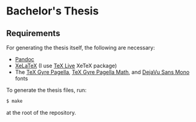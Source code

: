 # Bachelor's Thesis

## Requirements

For generating the thesis itself, the following are necessary:

- [Pandoc](https://pandoc.org/)
- [XeLaTeX](https://www.tug.org/xetex/) (I use [TeX Live](https://www.tug.org/texlive/) XeTeX package)
- The [TeX Gyre Pagella](http://www.gust.org.pl/projects/e-foundry/tex-gyre),
[TeX Gyre Pagella Math](http://www.gust.org.pl/projects/e-foundry/tg-math), and
[DejaVu Sans Mono](https://dejavu-fonts.github.io/) fonts

To generate the thesis files, run:

```sh
$ make
```

at the root of the repository.